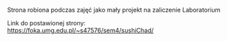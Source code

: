 Strona robiona podczas zajęć jako mały projekt na zaliczenie Laboratorium

Link do postawionej strony:
https://foka.umg.edu.pl/~s47576/sem4/sushiChad/
